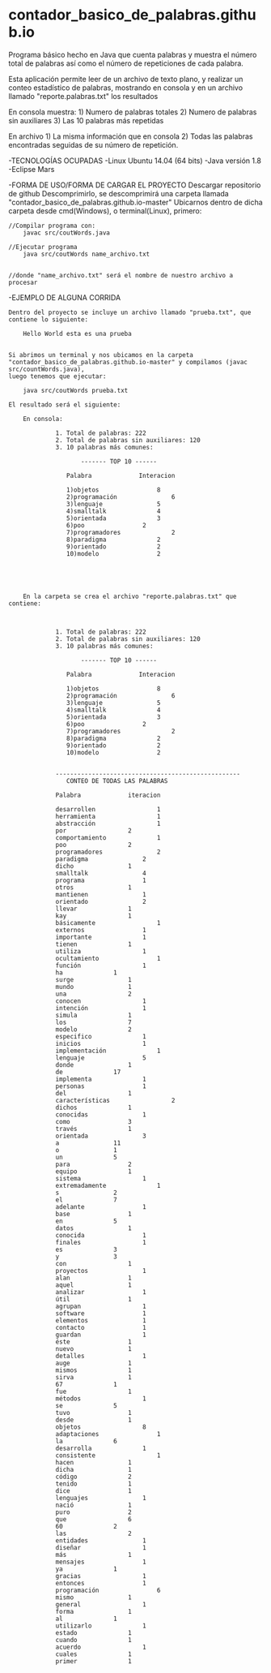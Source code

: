 # contador_basico_de_palabras.github.io
Programa básico hecho en Java que cuenta palabras y muestra el número total de palabras así como el número de repeticiones de cada palabra.

Esta aplicación permite leer de un archivo de texto plano, y realizar un conteo estadístico de palabras,
mostrando en consola y en un archivo llamado "reporte.palabras.txt" los resultados

En consola muestra:
	1) Numero de palabras totales
	2) Numero de palabras sin auxiliares
	3) Las 10 palabras más repetidas
	
En archivo
	1) La misma información que en consola
	2) Todas las palabras encontradas seguidas de su número de repetición.	



-TECNOLOGÍAS OCUPADAS
	-Linux Ubuntu 14.04 (64 bits)
	-Java versión 1.8
	-Eclipse Mars

-FORMA DE USO/FORMA DE CARGAR EL PROYECTO
	Descargar repositorio de github
	Descomprimirlo, se descomprimirá una carpeta llamada "contador_basico_de_palabras.github.io-master"
	Ubicarnos dentro de dicha carpeta desde cmd(Windows), o terminal(Linux), primero:

	//Compilar programa con:
		javac src/coutWords.java
	
	//Ejecutar programa
		java src/coutWords name_archivo.txt


	//donde "name_archivo.txt" será el nombre de nuestro archivo a procesar


-EJEMPLO DE ALGUNA CORRIDA
	
	Dentro del proyecto se incluye un archivo llamado "prueba.txt", que
	contiene lo siguiente:
		
		Hello World esta es una prueba
	

	Si abrimos un terminal y nos ubicamos en la carpeta "contador_basico_de_palabras.github.io-master" y compilamos (javac src/countWords.java),
	luego tenemos que ejecutar:
	
		java src/coutWords prueba.txt
	
	El resultado será el siguiente:

		En consola:

				 1. Total de palabras: 222
				 2. Total de palabras sin auxiliares: 120
				 3. 10 palabras más comunes: 

						------- TOP 10 ------

					Palabra				Interacion

					1)objetos				 8
					2)programación				 6
					3)lenguaje				 5
					4)smalltalk				 4
					5)orientada				 3
					6)poo				 2
					7)programadores				 2
					8)paradigma				 2
					9)orientado				 2
					10)modelo				 2





		En la carpeta se crea el archivo "reporte.palabras.txt" que contiene:
			
		
				 
				 1. Total de palabras: 222
				 2. Total de palabras sin auxiliares: 120
				 3. 10 palabras más comunes: 

						------- TOP 10 ------

					Palabra				Interacion

					1)objetos				 8
					2)programación				 6
					3)lenguaje				 5
					4)smalltalk				 4
					5)orientada				 3
					6)poo				 2
					7)programadores				 2
					8)paradigma				 2
					9)orientado				 2
					10)modelo				 2


				 ---------------------------------------------------
					CONTEO DE TODAS LAS PALABRAS

				 Palabra			 iteracion

				 desarrollen				 1
				 herramienta				 1
				 abstracción				 1
				 por				 2
				 comportamiento				 1
				 poo				 2
				 programadores				 2
				 paradigma				 2
				 dicho				 1
				 smalltalk				 4
				 programa				 1
				 otros				 1
				 mantienen				 1
				 orientado				 2
				 llevar				 1
				 kay				 1
				 básicamente				 1
				 externos				 1
				 importante				 1
				 tienen				 1
				 utiliza				 1
				 ocultamiento				 1
				 función				 1
				 ha				 1
				 surge				 1
				 mundo				 1
				 una				 2
				 conocen				 1
				 intención				 1
				 simula				 1
				 los				 7
				 modelo				 2
				 especifico				 1
				 inicios				 1
				 implementación				 1
				 lenguaje				 5
				 donde				 1
				 de				 17
				 implementa				 1
				 personas				 1
				 del				 1
				 características				 2
				 dichos				 1
				 conocidas				 1
				 como				 3
				 través				 1
				 orientada				 3
				 a				 11
				 o				 1
				 un				 5
				 para				 2
				 equipo				 1
				 sistema				 1
				 extremadamente				 1
				 s				 2
				 el				 7
				 adelante				 1
				 base				 1
				 en				 5
				 datos				 1
				 conocida				 1
				 finales				 1
				 es				 3
				 y				 3
				 con				 1
				 proyectos				 1
				 alan				 1
				 aquel				 1
				 analizar				 1
				 útil				 1
				 agrupan				 1
				 software				 1
				 elementos				 1
				 contacto				 1
				 guardan				 1
				 éste				 1
				 nuevo				 1
				 detalles				 1
				 auge				 1
				 mismos				 1
				 sirva				 1
				 67				 1
				 fue				 1
				 métodos				 1
				 se				 5
				 tuvo				 1
				 desde				 1
				 objetos				 8
				 adaptaciones				 1
				 la				 6
				 desarrolla				 1
				 consistente				 1
				 hacen				 1
				 dicha				 1
				 código				 2
				 tenido				 1
				 dice				 1
				 lenguajes				 1
				 nació				 1
				 puro				 2
				 que				 6
				 60				 2
				 las				 2
				 entidades				 1
				 diseñar				 1
				 más				 1
				 mensajes				 1
				 ya				 1
				 gracias				 1
				 entonces				 1
				 programación				 6
				 mismo				 1
				 general				 1
				 forma				 1
				 al				 1
				 utilizarlo				 1
				 estado				 1
				 cuando				 1
				 acuerdo				 1
				 cuales				 1
				 primer				 1


	












